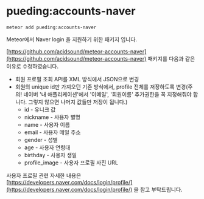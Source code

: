 # pueding:accounts-naver

```
meteor add pueding:accounts-naver
```

Meteor에서 Naver login 을 지원하기 위한 패키지 입니다.

[https://github.com/acidsound/meteor-accounts-naver](https://github.com/acidsound/meteor-accounts-naver) 패키지를 다음과 같은 이유로 수정하였습니다.

* 회원 프로필 조회 API를 XML 방식에서 JSON으로 변경
* 회원의 unique id만 가져오던 기존 방식에서, profile 전체를 저장하도록 변경(주의! 네이버
'내 애플리케이션'에서 '이메일', '회원이름' 추가권한을 꼭 지정해줘야 합니다. 그렇지 않으면 나머지 값들만 저장이 됩니다.)
  * id - 유니크 값
  * nickname - 사용자 별명
  * name - 사용자 이름
  * email - 사용자 메일 주소
  * gender - 성별
  * age - 사용자 연령대
  * birthday - 사용자 생일
  * profile_image - 사용자 프로필 사진 URL



사용자 프로필 관련 자세한 내용은 [https://developers.naver.com/docs/login/profile/](https://developers.naver.com/docs/login/profile/) 을 참고 부탁드립니다.
